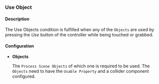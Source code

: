 ### Use Object

#### Description

The Use Objects condition is fulfilled when any of the `Objects` are used by pressing the *Use* button of the controller while being touched or grabbed.

#### Configuration

- **Objects**

    The `Process Scene Objects` of which one is required to be used. The `Objects` need to have the `Usable Property` and a collider component configured.
